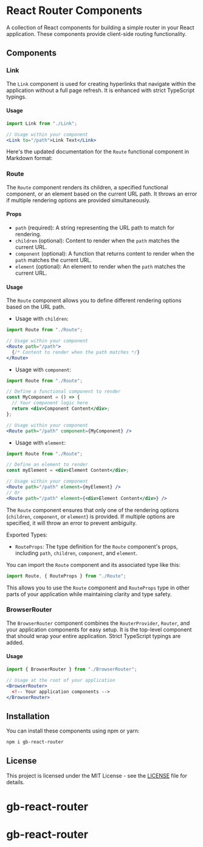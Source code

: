 # React Router Components

A collection of React components for building a simple router in your React application. These components provide client-side routing functionality.

## Components

### Link

The `Link` component is used for creating hyperlinks that navigate within the application without a full page refresh. It is enhanced with strict TypeScript typings.

#### Usage

```jsx
import Link from "./Link";

// Usage within your component
<Link to="/path">Link Text</Link>
```


Here's the updated documentation for the `Route` functional component in Markdown format:

### Route

The `Route` component renders its children, a specified functional component, or an element based on the current URL path. It throws an error if multiple rendering options are provided simultaneously.

#### Props

- `path` (required): A string representing the URL path to match for rendering.
- `children` (optional): Content to render when the `path` matches the current URL.
- `component` (optional): A function that returns content to render when the `path` matches the current URL.
- `element` (optional): An element to render when the `path` matches the current URL.

#### Usage

The `Route` component allows you to define different rendering options based on the URL path.

- Usage with `children`:

```jsx
import Route from "./Route";

// Usage within your component
<Route path="/path">
  {/* Content to render when the path matches */}
</Route>
```

- Usage with `component`:

```jsx
import Route from "./Route";

// Define a functional component to render
const MyComponent = () => {
  // Your component logic here
  return <div>Component Content</div>;
};

// Usage within your component
<Route path="/path" component={MyComponent} />
```

- Usage with `element`:

```jsx
import Route from "./Route";

// Define an element to render
const myElement = <div>Element Content</div>;

// Usage within your component
<Route path="/path" element={myElement} />
// Or
<Route path="/path" element={<div>Element Content</div>} />
```

The `Route` component ensures that only one of the rendering options (`children`, `component`, or `element`) is provided. If multiple options are specified, it will throw an error to prevent ambiguity.

Exported Types:

- `RouteProps`: The type definition for the `Route` component's props, including `path`, `children`, `component`, and `element`.

You can import the `Route` component and its associated type like this:

```jsx
import Route, { RouteProps } from "./Route";
```

This allows you to use the `Route` component and `RouteProps` type in other parts of your application while maintaining clarity and type safety.

### BrowserRouter

The `BrowserRouter` component combines the `RouterProvider`, `Router`, and your application components for easy setup. It is the top-level component that should wrap your entire application. Strict TypeScript typings are added.

#### Usage

```jsx
import { BrowserRouter } from "./BrowserRouter";

// Usage at the root of your application
<BrowserRouter>
  <!-- Your application components -->
</BrowserRouter>
```

## Installation

You can install these components using npm or yarn:

```bash
npm i gb-react-router
```

## License

This project is licensed under the MIT License - see the [LICENSE](LICENSE) file for details.
# gb-react-router
# gb-react-router
